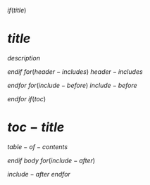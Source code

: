 $if(title)$
# $title$

$description$

$endif$
$for(header-includes)$
$header-includes$

$endfor$
$for(include-before)$
$include-before$

$endfor$
$if(toc)$
# $toc-title$
$table-of-contents$

$endif$
$body$
$for(include-after)$

$include-after$
$endfor$
